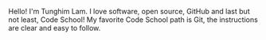 Hello! I'm Tunghim Lam. I love software, open source, GitHub and last but not least, Code School! My favorite Code School path is Git, the instructions are clear and easy to follow.
